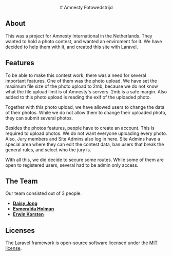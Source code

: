 <p align="center"># Amnesty Fotowedstrijd</p>


## About

This was a project for Amnesty International in the Netherlands. They wanted to hold a photo contest, and wanted an enviroment for it. We have decided to help them with it, and created this site with Laravel.

## Features

To be able to make this contest work, there was a need for several important features. One of them was the photo upload. We have set the maximum file size of the photo upload to 2mb, because we do not know what the file upload limit is of Amnesty's servers. 2mb is a safe margin. Also added to this photo upload is reading the exif of the uploaded photo.

Together with this photo upload, we have allowed users to change the data of their photos. While we do not allow them to change their uploaded photo, they can submit several photos.

Besides the photos features, people have to create an account. This is required to upload photos. We do not want everyone uploading every photo. Also, Jury members and Site Admins also log in here. Site Admins have a special area where they can edit the contest data, ban users that break the general rules, and select who the jury is.

With all this, we did decide to secure some routes. While some of them are open to registered users, several had to be admin only access.

## The Team

Our team consisted out of 3 people.

- **[Daisy Jong](https://github.com/JongCreative)**
- **[Esmeralda Holman](https://github.com/Esjes)**
- **[Erwin Korsten](https://github.com/Aureus_Lunae)**

## Licenses

The Laravel framework is open-source software licensed under the [MIT license](https://opensource.org/licenses/MIT).